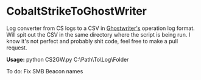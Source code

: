 # CobaltStrikeToGhostWriter
Log converter from CS logs to a CSV in [Ghostwriter's](https://github.com/GhostManager/Ghostwriter) operation log format. Will spit out the CSV in the same directory where the script is being run. I know it's not perfect and probably shit code, feel free to make a pull request.



**Usage:** python CS2GW.py C:\Path\To\Log\Folder


To do: Fix SMB Beacon names

